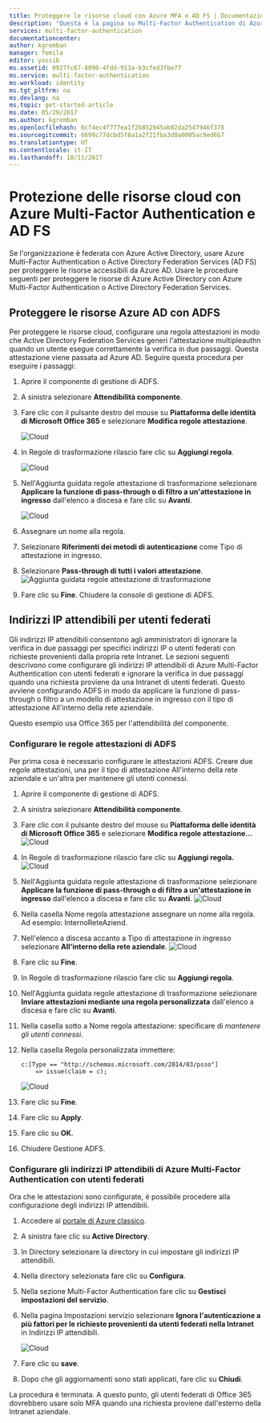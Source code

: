 ```yaml
---
title: Proteggere le risorse cloud con Azure MFA e AD FS | Documentazione Microsoft
description: "Questa è la pagina su Multi-Factor Authentication di Azure in cui viene descritto come iniziare a utilizzare questa tipologia di autenticazione di Azure nel cloud."
services: multi-factor-authentication
documentationcenter: 
author: kgremban
manager: femila
editor: yossib
ms.assetid: 0927fc67-8090-4fdd-913a-b3cfed3fbe77
ms.service: multi-factor-authentication
ms.workload: identity
ms.tgt_pltfrm: na
ms.devlang: na
ms.topic: get-started-article
ms.date: 05/29/2017
ms.author: kgremban
ms.openlocfilehash: 6cf4ec4f777ea1f2b852945ab82da2547946f378
ms.sourcegitcommit: 6699c77dcbd5f8a1a2f21fba3d0a0005ac9ed6b7
ms.translationtype: HT
ms.contentlocale: it-IT
ms.lasthandoff: 10/11/2017
---
```

# <a name="securing-cloud-resources-with-azure-multi-factor-authentication-and-ad-fs"></a>Protezione delle risorse cloud con Azure Multi-Factor Authentication e AD FS
Se l'organizzazione è federata con Azure Active Directory, usare Azure Multi-Factor Authentication o Active Directory Federation Services (AD FS) per proteggere le risorse accessibili da Azure AD. Usare le procedure seguenti per proteggere le risorse di Azure Active Directory con Azure Multi-Factor Authentication o Active Directory Federation Services.

## <a name="secure-azure-ad-resources-using-ad-fs"></a>Proteggere le risorse Azure AD con ADFS
Per proteggere le risorse cloud, configurare una regola attestazioni in modo che Active Directory Federation Services generi l'attestazione multipleauthn quando un utente esegue correttamente la verifica in due passaggi. Questa attestazione viene passata ad Azure AD. Seguire questa procedura per eseguire i passaggi:


1. Aprire il componente di gestione di ADFS.
2. A sinistra selezionare **Attendibilità componente**.
3. Fare clic con il pulsante destro del mouse su **Piattaforma delle identità di Microsoft Office 365** e selezionare **Modifica regole attestazione**.

   ![Cloud](./media/multi-factor-authentication-get-started-adfs-cloud/trustedip1.png)

4. In Regole di trasformazione rilascio fare clic su **Aggiungi regola**.

   ![Cloud](./media/multi-factor-authentication-get-started-adfs-cloud/trustedip2.png)

5. Nell'Aggiunta guidata regole attestazione di trasformazione selezionare **Applicare la funzione di pass-through o di filtro a un'attestazione in ingresso** dall'elenco a discesa e fare clic su **Avanti**.

   ![Cloud](./media/multi-factor-authentication-get-started-adfs-cloud/trustedip3.png)

6. Assegnare un nome alla regola. 
7. Selezionare **Riferimenti dei metodi di autenticazione** come Tipo di attestazione in ingresso.
8. Selezionare **Pass-through di tutti i valori attestazione**.
    ![Aggiunta guidata regole attestazione di trasformazione](./media/multi-factor-authentication-get-started-adfs-cloud/configurewizard.png)
9. Fare clic su **Fine**. Chiudere la console di gestione di ADFS.

## <a name="trusted-ips-for-federated-users"></a>Indirizzi IP attendibili per utenti federati
Gli indirizzi IP attendibili consentono agli amministratori di ignorare la verifica in due passaggi per specifici indirizzi IP o utenti federati con richieste provenienti dalla propria rete Intranet. Le sezioni seguenti descrivono come configurare gli indirizzi IP attendibili di Azure Multi-Factor Authentication con utenti federati e ignorare la verifica in due passaggi quando una richiesta proviene da una Intranet di utenti federati. Questo avviene configurando ADFS in modo da applicare la funzione di pass-through o filtro a un modello di attestazione in ingresso con il tipo di attestazione All'interno della rete aziendale.

Questo esempio usa Office 365 per l'attendibilità del componente.

### <a name="configure-the-ad-fs-claims-rules"></a>Configurare le regole attestazioni di ADFS
Per prima cosa è necessario configurare le attestazioni ADFS. Creare due regole attestazioni, una per il tipo di attestazione All'interno della rete aziendale e un'altra per mantenere gli utenti connessi.

1. Aprire il componente di gestione di ADFS.
2. A sinistra selezionare **Attendibilità componente**.
3. Fare clic con il pulsante destro del mouse su **Piattaforma delle identità di Microsoft Office 365** e selezionare **Modifica regole attestazione...**
   ![Cloud](./media/multi-factor-authentication-get-started-adfs-cloud/trustedip1.png)
4. In Regole di trasformazione rilascio fare clic su **Aggiungi regola.**
   ![Cloud](./media/multi-factor-authentication-get-started-adfs-cloud/trustedip2.png)
5. Nell'Aggiunta guidata regole attestazione di trasformazione selezionare **Applicare la funzione di pass-through o di filtro a un'attestazione in ingresso** dall'elenco a discesa e fare clic su **Avanti**.
   ![Cloud](./media/multi-factor-authentication-get-started-adfs-cloud/trustedip3.png)
6. Nella casella Nome regola attestazione assegnare un nome alla regola. Ad esempio: InternoReteAziend.
7. Nell'elenco a discesa accanto a Tipo di attestazione in ingresso selezionare **All'interno della rete aziendale**.
   ![Cloud](./media/multi-factor-authentication-get-started-adfs-cloud/trustedip4.png)
8. Fare clic su **Fine**.
9. In Regole di trasformazione rilascio fare clic su **Aggiungi regola**.
10. Nell'Aggiunta guidata regole attestazione di trasformazione selezionare **Inviare attestazioni mediante una regola personalizzata** dall'elenco a discesa e fare clic su **Avanti**.
11. Nella casella sotto a Nome regola attestazione: specificare di *mantenere gli utenti connessi*.
12. Nella casella Regola personalizzata immettere:

        c:[Type == "http://schemas.microsoft.com/2014/03/psso"]
            => issue(claim = c);
    ![Cloud](./media/multi-factor-authentication-get-started-adfs-cloud/trustedip5.png)
13. Fare clic su **Fine**.
14. Fare clic su **Apply**.
15. Fare clic su **OK**.
16. Chiudere Gestione ADFS.

### <a name="configure-azure-multi-factor-authentication-trusted-ips-with-federated-users"></a>Configurare gli indirizzi IP attendibili di Azure Multi-Factor Authentication con utenti federati
Ora che le attestazioni sono configurate, è possibile procedere alla configurazione degli indirizzi IP attendibili.

1. Accedere al [portale di Azure classico](https://manage.windowsazure.com).
2. A sinistra fare clic su **Active Directory**.
3. In Directory selezionare la directory in cui impostare gli indirizzi IP attendibili.
4. Nella directory selezionata fare clic su **Configura**.
5. Nella sezione Multi-Factor Authentication fare clic su **Gestisci impostazioni del servizio**.
6. Nella pagina Impostazioni servizio selezionare **Ignora l'autenticazione a più fattori per le richieste provenienti da utenti federati nella Intranet** in Indirizzi IP attendibili.  

   ![Cloud](./media/multi-factor-authentication-get-started-adfs-cloud/trustedip6.png)
   
7. Fare clic su **save**.
8. Dopo che gli aggiornamenti sono stati applicati, fare clic su **Chiudi**.

La procedura è terminata. A questo punto, gli utenti federati di Office 365 dovrebbero usare solo MFA quando una richiesta proviene dall'esterno della Intranet aziendale.
